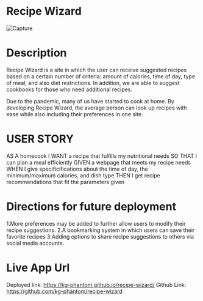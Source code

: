 # Recipe Wizard
![Capture](https://user-images.githubusercontent.com/16126060/135796762-855760bd-b2b5-41a4-8072-52d72a542f7b.PNG)

# Description
Recipe Wizard is a site in which the user can receive suggested recipes based on a certain number of criteria: amount of calories, time of day, type of meal, and also diet restrictions. In addition, we are able to suggest cookbooks for those who need additional recipes.

Due to the pandemic, many of us have started to cook at home. By developing Recipe Wizard, the average person can look up recipes with ease while also including their preferences in one site. 

# USER STORY
AS A homecook 
I WANT a recipe that fulfills my nutritional needs
SO THAT I can plan a meal efficiently
GIVEN a webpage that meets my recipe needs
WHEN I give specificifications about the time of day, the minimum/maximum calories, and dish type
THEN I get recipe recommendations that fit the parameters given

# Directions for future deployment
1.More preferences may be added to further allow users to modify their recipe suggestions.
2.A bookmarking system in which users can save their favorite recipes
3.Adding options to share recipe suggestions to others via social media accounts.

# Live App Url
Deployed link: https://kg-phantom.github.io/recipe-wizard/
Github Link: https://github.com/kg-phantom/recipe-wizard